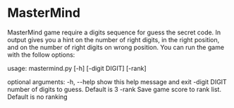 # MasterMind
MasterMind game require a digits sequence for guess the secret code.
In output gives you a hint on the number of right digits,
in the right position, and on the number of right digits on wrong position. You can run the game with the follow options:

usage: mastermind.py [-h] [-digit DIGIT] [-rank]

optional arguments:
  -h, --help    show this help message and exit
  -digit DIGIT  number of digits to guess. Default is 3
  -rank         Save game score to rank list. Default is no ranking 
